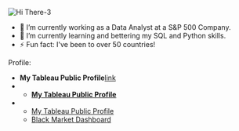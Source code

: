 ![Hi There-3](https://github.com/user-attachments/assets/6da65561-a5d7-4951-a53c-9af628de59b0)
- 🔭 I’m currently working as a Data Analyst at a S&P 500 Company.
- 🌱 I’m currently learning and bettering my SQL and Python skills.
- ⚡ Fun fact: I've been to over 50 countries! 

Profile:
- **My Tableau Public Profile**[link](https://public.tableau.com/app/profile/kahlil.ello/vizzes)
- - <a href="https://public.tableau.com/app/profile/kahlil.ello/vizzes" target="_blank">**My Tableau Public Profile**</a>
- - <a href="https://public.tableau.com/app/profile/kahlil.ello/vizzes" target="_blank">My Tableau Public Profile</a>
  - [Black Market Dashboard](https://public.tableau.com/app/profile/kahlil.ello/viz/BlackMarket/Main)

<!--
**kahlilello/kahlilello** is a ✨ _special_ ✨ repository because its `README.md` (this file) appears on your GitHub profile.

Here are some ideas to get you started:

- 🔭 I’m currently working on ...
- 🌱 I’m currently learning ...
- 👯 I’m looking to collaborate on ...
- 🤔 I’m looking for help with ...
- 💬 Ask me about ...
- 📫 How to reach me: ...
- 😄 Pronouns: ...
- ⚡ Fun fact: ...
-->


